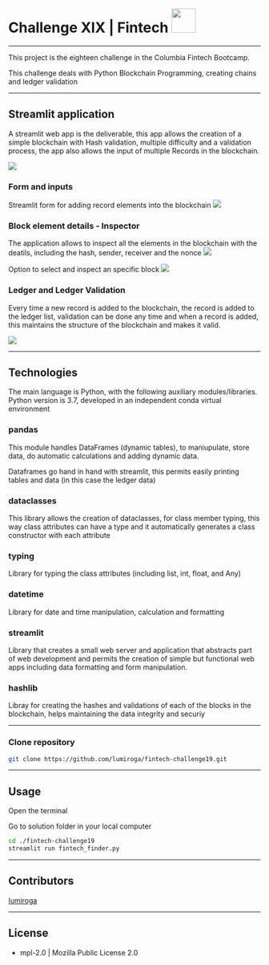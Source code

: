 # Challenge XIX | Fintech <img src="https://instructure-uploads-pdx.s3.us-west-2.amazonaws.com/account_150420000000000001/attachments/590996/columbia.png" height="48" width="48">
---
This project is the eighteen challenge in the Columbia Fintech Bootcamp.

This challenge deals with Python Blockchain Programming, creating chains and ledger validation


---

## Streamlit application

A streamlit web app is the deliverable, this app allows the creation of a simple blockchain with Hash validation, multiple difficulty and a validation process, the app also allows the input of multiple Records in the blockchain.

<img src="pychain.png" >



### Form and inputs

Streamlit form for adding record elements into the blockchain
<img src="pychain_interface.png" >


### Block element details - Inspector

The application allows to inspect all the elements in the blockchain with the deatils, including the hash, sender, receiver and the nonce
<img src="pychain_blockinspector.png" >

Option to select and inspect an specific block
<img src="pychain_genesis_and_others.png" >

### Ledger  and Ledger Validation

Every time a new record is added to the blockchain, the record is added to the ledger list, validation can be done any time and when a record is added, this maintains the structure of the blockchain and makes it valid.

<img src="pychain_ledger.png" >

---

## Technologies

The main language is Python, with the following auxiliary modules/libraries.
Python version is 3.7, developed in an independent conda virtual environment

### pandas
This module handles DataFrames (dynamic tables), to maniupulate, store data, do automatic calculations and adding dynamic data.

Dataframes go hand in hand with streamlit, this permits easily printing tables and data (in this case the ledger data)

### dataclasses
This library allows the creation of dataclasses, for class member typing, this way class attributes can have a type and it automatically generates a class constructor with each attribute

### typing
Library for typing the class attributes (including list, int, float, and Any)

### datetime

Library for date and time manipulation, calculation and formatting

### streamlit

Library that creates a small web server and application that abstracts part of web development and permits the creation of simple but functional web apps including data formatting and form manipulation.

### hashlib

Libray for creating the hashes and validations of each of the blocks in the blockchain, helps maintaining the data integrity and securiy

---


### Clone repository
```bash
git clone https://github.com/lumiroga/fintech-challenge19.git
```
---

## Usage

Open the terminal

Go to solution folder in your local computer

```bash
cd ./fintech-challenge19
streamlit run fintech_finder.py
```


---

## Contributors

[lumiroga](https://github.com/lumiroga)

---

## License

* mpl-2.0 | Mozilla Public License 2.0